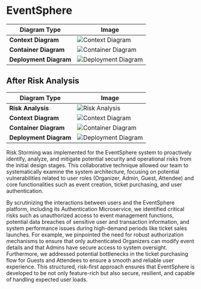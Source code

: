 # EventSphere

| Diagram Type       | Image |
|--------------------|-------|
| **Context Diagram** | ![Context Diagram](https://github.com/user-attachments/assets/4a771df2-ba2d-4e19-9765-747f2389ec54) |
| **Container Diagram** | ![Container Diagram](https://github.com/user-attachments/assets/118ae217-5a5e-4c02-8e27-a426959735f7) |
| **Deployment Diagram** | ![Deployment Diagram](https://github.com/user-attachments/assets/08957ed9-a11b-4f73-a1d0-4692dd07dc7d) |

## After Risk Analysis

| Diagram Type         | Image |
|----------------------|-------|
| **Risk Analysis**     | ![Risk Analysis](https://github.com/user-attachments/assets/43e4e319-2e5a-4cea-b83c-c10acc673966) |
| **Context Diagram**   | ![Context Diagram](https://github.com/user-attachments/assets/0b6b3c40-6209-4dac-a96c-d5dac01387cd) |
| **Container Diagram** | ![Container Diagram](https://github.com/user-attachments/assets/be888573-8700-448e-8a96-acf38010bc59) |
| **Deployment Diagram**| ![Deployment Diagram](https://github.com/user-attachments/assets/08957ed9-a11b-4f73-a1d0-4692dd07dc7d) |

Risk Storming was implemented for the EventSphere system to proactively identify, analyze, and mitigate potential security and operational risks from the initial design stages. This collaborative technique allowed our team to systematically examine the system architecture, focusing on potential vulnerabilities related to user roles (Organizer, Admin, Guest, Attendee) and core functionalities such as event creation, ticket purchasing, and user authentication.

By scrutinizing the interactions between users and the EventSphere platform, including its Authentication Microservice, we identified critical risks such as unauthorized access to event management functions, potential data breaches of sensitive user and transaction information, and system performance issues during high-demand periods like ticket sales launches. For example, we pinpointed the need for robust authorization mechanisms to ensure that only authenticated Organizers can modify event details and that Admins have secure access to system oversight. Furthermore, we addressed potential bottlenecks in the ticket purchasing flow for Guests and Attendees to ensure a smooth and reliable user experience. This structured, risk-first approach ensures that EventSphere is developed to be not only feature-rich but also secure, resilient, and capable of handling expected user loads.
